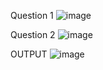 Question 1
![image](https://github.com/user-attachments/assets/45f5528d-e975-4f96-8af8-c9c04c42feb0)

Question 2
![image](https://github.com/user-attachments/assets/ee56d303-202f-4037-8e09-687e61ce8bad)

OUTPUT
![image](https://github.com/user-attachments/assets/dd0760b6-814d-4da6-bad5-1acd22fcea04)

